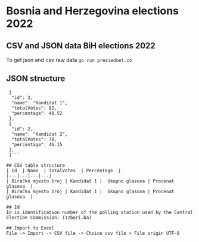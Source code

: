 # Bosnia and Herzegovina elections 2022

## CSV and JSON data BiH elections 2022

To get json and csv raw data
`go run presiednet.co`

## JSON structure
```[
 {
  "id": 2,
  "name": "Kandidat 1",
  "totalVotes": 82,
  "percentage": 48.52
 },
 {
  "id": 2,
  "name": "Kandidat 2",
  "totalVotes": 78,
  "percentage": 46.15
 },
 ]```
 
## CSV table structure
| Id  | Name  | TotalVotes  | Percentage  |
|---|---|---|---|
| Biračko mjesto broj | Kandidat 1 |  Ukupno glasova | Procenat glasova  |
| Biračko mjesto broj | Kandidat 1 |  Ukupno glasova | Procenat glasova  |

## Id
Id is identification number of the polling station used by the Central Election Commission. (Izbori.ba)

## Import to Excel
File -> Import -> CSV file -> Choice csv file > File origin UTF-8 
